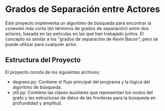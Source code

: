 # Grados de Separación entre Actores
Este proyecto implementa un algoritmo de búsqueda para encontrar la conexión más corta (en términos de grados de separación) entre dos actores, basada en las películas en las que han trabajado juntos. El concepto es similar a los "grados de separación de Kevin Bacon", pero se puede utilizar para cualquier actor.

## Estructura del Proyecto
El proyecto consta de los siguientes archivos:

- degrees.py: Contiene el flujo principal del programa y la lógica del algoritmo de búsqueda.
- util.py: Contiene las clases auxiliares que representan los nodos del grafo y las estructuras de datos de las fronteras para la búsqueda en profundidad y amplitud.